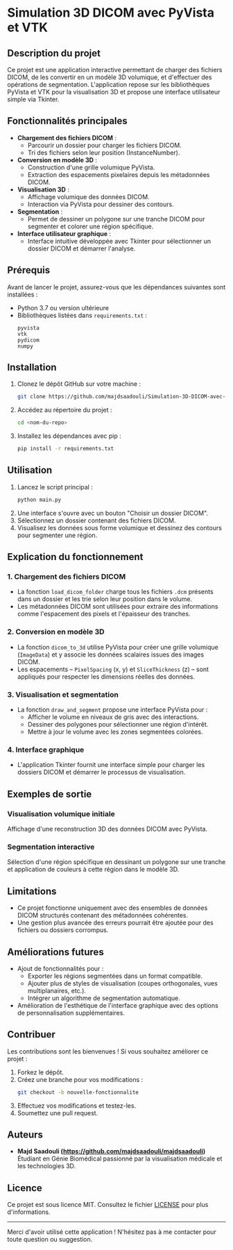 # Simulation 3D DICOM avec PyVista et VTK

## Description du projet
Ce projet est une application interactive permettant de charger des fichiers DICOM, de les convertir en un modèle 3D volumique, et d'effectuer des opérations de segmentation. L'application repose sur les bibliothèques PyVista et VTK pour la visualisation 3D et propose une interface utilisateur simple via Tkinter.

## Fonctionnalités principales
- **Chargement des fichiers DICOM** :
  - Parcourir un dossier pour charger les fichiers DICOM.
  - Tri des fichiers selon leur position (InstanceNumber).
- **Conversion en modèle 3D** :
  - Construction d'une grille volumique PyVista.
  - Extraction des espacements pixelaires depuis les métadonnées DICOM.
- **Visualisation 3D** :
  - Affichage volumique des données DICOM.
  - Interaction via PyVista pour dessiner des contours.
- **Segmentation** :
  - Permet de dessiner un polygone sur une tranche DICOM pour segmenter et colorer une région spécifique.
- **Interface utilisateur graphique** :
  - Interface intuitive développée avec Tkinter pour sélectionner un dossier DICOM et démarrer l'analyse.

## Prérequis
Avant de lancer le projet, assurez-vous que les dépendances suivantes sont installées :

- Python 3.7 ou version ultérieure
- Bibliothèques listées dans `requirements.txt` :
  ```
  pyvista
  vtk
  pydicom
  numpy
  ```

## Installation
1. Clonez le dépôt GitHub sur votre machine :
   ```bash
   git clone https://github.com/majdsaadouli/Simulation-3D-DICOM-avec-PyVista-et-VTK
   ```
2. Accédez au répertoire du projet :
   ```bash
   cd <nom-du-repo>
   ```
3. Installez les dépendances avec pip :
   ```bash
   pip install -r requirements.txt
   ```

## Utilisation
1. Lancez le script principal :
   ```bash
   python main.py
   ```
2. Une interface s'ouvre avec un bouton "Choisir un dossier DICOM".
3. Sélectionnez un dossier contenant des fichiers DICOM.
4. Visualisez les données sous forme volumique et dessinez des contours pour segmenter une région.

## Explication du fonctionnement
### 1. Chargement des fichiers DICOM
- La fonction `load_dicom_folder` charge tous les fichiers `.dcm` présents dans un dossier et les trie selon leur position dans le volume.
- Les métadonnées DICOM sont utilisées pour extraire des informations comme l'espacement des pixels et l'épaisseur des tranches.

### 2. Conversion en modèle 3D
- La fonction `dicom_to_3d` utilise PyVista pour créer une grille volumique (`ImageData`) et y associe les données scalaires issues des images DICOM.
- Les espacements – `PixelSpacing` (x, y) et `SliceThickness` (z) – sont appliqués pour respecter les dimensions réelles des données.

### 3. Visualisation et segmentation
- La fonction `draw_and_segment` propose une interface PyVista pour :
  - Afficher le volume en niveaux de gris avec des interactions.
  - Dessiner des polygones pour sélectionner une région d'intérêt.
  - Mettre à jour le volume avec les zones segmentées colorées.

### 4. Interface graphique
- L'application Tkinter fournit une interface simple pour charger les dossiers DICOM et démarrer le processus de visualisation.

## Exemples de sortie
### Visualisation volumique initiale
Affichage d'une reconstruction 3D des données DICOM avec PyVista.

### Segmentation interactive
Sélection d'une région spécifique en dessinant un polygone sur une tranche et application de couleurs à cette région dans le modèle 3D.

## Limitations
- Ce projet fonctionne uniquement avec des ensembles de données DICOM structurés contenant des métadonnées cohérentes.
- Une gestion plus avancée des erreurs pourrait être ajoutée pour des fichiers ou dossiers corrompus.

## Améliorations futures
- Ajout de fonctionnalités pour :
  - Exporter les régions segmentées dans un format compatible.
  - Ajouter plus de styles de visualisation (coupes orthogonales, vues multiplanaires, etc.).
  - Intégrer un algorithme de segmentation automatique.
- Amélioration de l'esthétique de l'interface graphique avec des options de personnalisation supplémentaires.

## Contribuer
Les contributions sont les bienvenues ! Si vous souhaitez améliorer ce projet :
1. Forkez le dépôt.
2. Créez une branche pour vos modifications :
   ```bash
   git checkout -b nouvelle-fonctionnalite
   ```
3. Effectuez vos modifications et testez-les.
4. Soumettez une pull request.

## Auteurs
- **Majd Saadouli (https://github.com/majdsaadouli/majdsaadouli)**  
  Étudiant en Génie Biomédical passionné par la visualisation médicale et les technologies 3D.

## Licence
Ce projet est sous licence MIT. Consultez le fichier [LICENSE](LICENSE) pour plus d'informations.

---
Merci d'avoir utilisé cette application ! N'hésitez pas à me contacter pour toute question ou suggestion.

